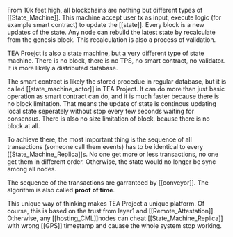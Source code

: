 From 10k feet high, all blockchains are nothing but different types of  [[State_Machine]].  This machine accept user tx as input, execute logic (for example smart contract) to update the [[state]]. Every block is a new updates of the state. Any node can rebuild the latest state by recalculate from the genesis block. This recalculation is also a process of validation.

TEA Proejct is also a state machine, but a very different type of state machine. There is no block, there is no TPS, no smart contract, no validator. It is more likely a distributed database. 

The smart contract is likely the stored procedue in regular database, but it is called [[state_machine_actor]] in TEA Project. It can do more than just basic operation as smart contract can do, and it is much faster because there is no block limitation. That means the update of state is continous updating local state seperately without stop every few seconds waiting for consensus. There is also no size limitation of block, beause there is no block at all.

To achieve there, the most important thing is the sequence of all transactions (someone call them events) has to be identical to every [[State_Machine_Replica]]s. No one get more or less transactions, no one get them in different order. Otherwise, the state would no longer be sync among all nodes.

The sequence of the transactions are garranteed by [[conveyor]]. The algorithm is also called **proof of time**.

This unique way of thinking makes TEA Project a unique platform. Of course, this is based on the trust from layer1 and [[Remote_Attestation]]. Otherwise, any [[hosting_CML]]nodes can cheat [[State_Machine_Replica]] with wrong [[GPS]] timestamp and cauase the whole system stop working. 